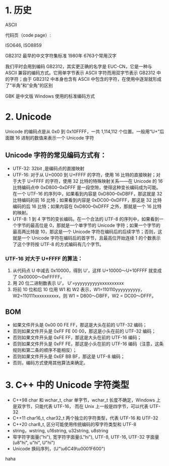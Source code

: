 # 1. 历史
ASCII

代码页（code page）:

ISO646, ISO8859

GB2312 最早的中文字符集标准 1980年 6763个常用汉字

我们平时会用到编码 GB2312，其实更正确的名字是 EUC-CN，它是一种与 ASCII 兼容的编码方式。它用单字节表示 ASCII 字符而用双字节表示 GB2312 中的字符；由于 GB2312 中本身也含有 ASCII 中包含的字符，在使用中逐渐就形成了“半角”和“全角”的区别

GBK 是中文版 Windows 使用的标准编码方式

# 2. Unicode
Unicode 的编码点是从 0x0 到 0x10FFFF，一共 1,114,112 个位置。一般用“U+”后面跟 16 进制的数值来表示一个 Unicode 字符

## Unicode 字符的常见编码方式有：
* UTF-32: 32bit ,是编码点的直接映射
* UTF-16: 对于从 U+0000 到 U+FFFF 的字符，使用 16 比特的直接映射；对于大于 U+FFFF 的字符，使用 32 比特的特殊映射关系——在 Unicode 的 16 比特编码点中 0xD800–0xDFFF 是一段空隙，使得这种变长编码成为可能。在一个 UTF-16 的序列中，如果看到内容是 0xD800–0xDBFF，那这就是 32 比特编码的前 16 比特；如果看到内容是 0xDC00–0xDFFF，那这是 32 比特编码的后 16 比特；如果内容在 0xD800–0xDFFF 之外，那就是一个 16 比特的映射。
* UTF-8: 1 到 4 字节的变长编码。在一个合法的 UTF-8 的序列中，如果看到一个字节的最高位是 0，那就是一个单字节的 Unicode 字符；如果一个字节的最高两比特是 10，那这是一个 Unicode 字符在编码后的后续字节；否则，这就是一个 Unicode 字符在编码后的首字节，且最高位开始连续 1 的个数表示了这个字符按 UTF-8 的方式编码有几个字节。 

### UTF-16 对大于 U+FFFF 的算法：
1. 从代码点 U 中减去 0x10000，得到 U'，这样 U+10000～U+10FFFF 就变成了 0x00000～0xFFFFF。 
2. 用 20 位二进制数表示 U'， U'=yyyyyyyyyyxxxxxxxxxx 
3. 将前 10 位和后 10 位用 W1 和 W2 表示，W1=110110yyyyyyyyyy，W2=110111xxxxxxxxxx，则 W1 = D800～DBFF，W2 = DC00～DFFF。

## BOM
* 如果文件开头是 0x00 00 FE FF，那这是大头在前的 UTF-32 编码；
* 否则如果文件开头是 0xFF FE 00 00，那这是小头在前的 UTF-32 编码；
* 否则如果文件开头是 0xFE FF，那这是大头在前的 UTF-16 编码；
* 否则如果文件开头是 0xFF FE，那这是小头在前的 UTF-16 编码（注意，这条规则和第二条的顺序不能相反）；
* 否则如果文件开头是 0xEF BB BF，那这是 UTF-8 编码；
* 否则，编码方式使用其他算法来确定。

# 3. C++ 中的 Unicode 字符类型
* C++98 char 和 wchar_t, char 单字节，wchar_t 长度不确定，Windows 上是双字节，只能代表 UTF-16， 而在 Unix 上一般是四字节，可以代表 UTF-32
* C++11 char16_t, char32_t 两个独立的字符类型，代表 UTF-16 和 UTF-32
* C++20 char8_t, 区分可能使用传统编码的窄字符类型和 UTF-8
* string，wstring, u16string, u32string, u8string
* 窄字符字面量("hi"), 宽字符字面量(L"hi"), UTF-8, UTF-16, UTF-32 字面量(u8"hi", u"hi", U"hi")
* Unicode 换码序列，(U"\u6C49\u0001F600")

haha


